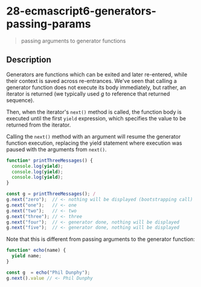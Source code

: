 # 28-ecmascript6-generators-passing-params
> passing arguments to generator functions

## Description
Generators are functions which can be exited and later re-entered, while their context is saved across re-entrances.
We've seen that calling a generator function does not execute its body immediately, but rather, an iterator is returned (we typically used *g* to reference that returned sequence).

Then, when the iterator's `next()` method is called, the function body is executed until the first `yield` expression, which specifies the value to be returned from the iterator.

Calling the `next()` method with an argument will resume the generator function execution, replacing the yield statement where execution was paused with the arguments from `next()`.

```javascript
function* printThreeMessages() {
  console.log(yield);
  console.log(yield);
  console.log(yield);
}

const g = printThreeMessages(); /
g.next("zero");  // <- nothing will be displayed (bootstrapping call)
g.next("one");   // <- one
g.next("two");   // <- two
g.next("three"); // <- three
g.next("four");  // <- generator done, nothing will be displayed
g.next("five");  // <- generator done, nothing will be displayed
```

Note that this is different from passing arguments to the generator function:
```javascript
function* echo(name) {
  yield name;
}

const g  = echo("Phil Dunphy");
g.next().value // <- Phil Dunphy
```